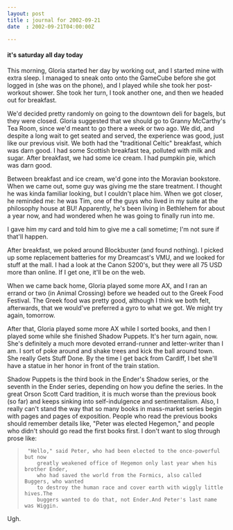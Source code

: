 ```yaml
---
layout: post
title : journal for 2002-09-21
date  : 2002-09-21T04:00:00Z

---
```

<h4>it's saturday all day today</h4>This morning, Gloria started her day by working out, and I started mine with extra sleep.  I managed to sneak onto onto the GameCube before she got logged in (she was on the phone), and I played while she took her post-workout shower. She took her turn, I took another one, and then we headed out for breakfast.

We'd decided pretty randomly on going to the downtown deli for bagels, but they were closed.  Gloria suggested that we should go to Granny McCarthy's Tea Room, since we'd meant to go there a week or two ago.  We did, and despite a long wait to get seated and served, the experience was good, just like our previous visit.  We both had the "traditional Celtic" breakfast, which was darn good.  I had some Scottish breakfast tea, polluted with milk and sugar.  After breakfast, we had some ice cream.  I had pumpkin pie, which was darn good.

Between breakfast and ice cream, we'd gone into the Moravian bookstore.  When we came out, some guy was giving me the stare treatment.  I thought he was kinda familiar looking, but I couldn't place him.  When we got closer, he reminded me:  he was Tim, one of the guys who lived in my suite at the philosophy house at BU!  Apparently, he's been living in Bethlehem for about a year now, and had wondered when he was going to finally run into me.

I gave him my card and told him to give me a call sometime;  I'm not sure if that'll happen.

After breakfast, we poked around Blockbuster (and found nothing).  I picked up some replacement batteries for my Dreamcast's VMU, and we looked for stuff at the mall.  I had a look at the Canon S200's, but they were all 75 USD more than online.  If I get one, it'll be on the web.

When we came back home, Gloria played some more AX, and I ran an errand or two (in Animal Crossing) before we headed out to the Greek Food Festival.  The Greek food was pretty good, although I think we both felt, afterwards, that we would've preferred a gyro to what we got.  We might try again, tomorrow.

After that, Gloria played some more AX while I sorted books, and then I played some while she finished Shadow Puppets.  It's her turn again, now.  She's definitely a much more devoted errand-runner and letter-writer than I am.  I sort of poke around and shake trees and kick the ball around town.  She really Gets Stuff Done.  By the time I get back from Cardiff, I bet she'll have a statue in her honor in front of the train station.

Shadow Puppets is the third book in the Ender's Shadow series, or the seventh in the Ender series, depending on how you define the series.  In the great Orson Scott Card tradition, it is much worse than the previous book (so far) and keeps sinking into self-indulgence and sentimentalism.  Also, I really can't stand the way that so many books in mass-market series begin with pages and pages of exposition.  People who read the previous books should remember details like, "Peter was elected Hegemon," and people who didn't should go read the first books first.  I don't want to slog through prose like:

<blockquote>
<pre><code>	"Hello," said Peter, who had been elected to the once-powerful but now
	greatly weakened office of Hegemon only last year when his brother Ender,
	who had saved the world from the Formics, also called Buggers, who wanted
	to destroy the human race and cover earth with wiggly little hives.The
	buggers wanted to do that, not Ender.And Peter's last name was Wiggin.
</code></pre>

</blockquote>

Ugh.

